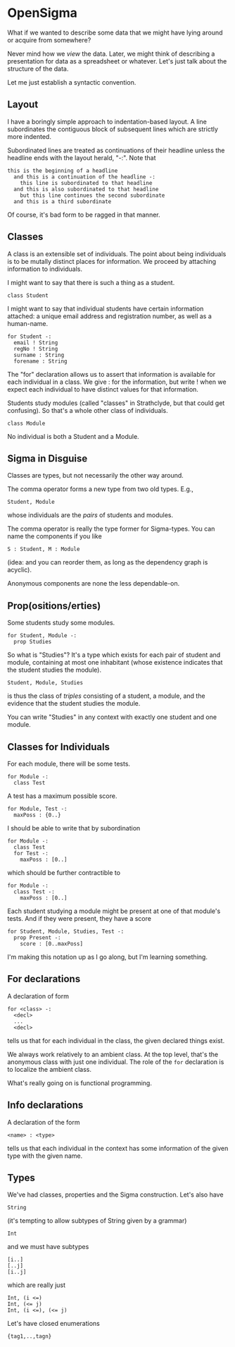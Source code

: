 OpenSigma
=========

What if we wanted to describe some data that we might have lying around
or acquire from somewhere?

Never mind how we *view* the data. Later, we might think of describing
a presentation for data as a spreadsheet or whatever. Let's just talk
about the structure of the data.

Let me just establish a syntactic convention.


Layout
------

I have a boringly simple approach to indentation-based layout. A line
subordinates the contiguous block of subsequent lines which are strictly
more indented.

Subordinated lines are treated as continuations of their headline unless
the headline ends with the layout herald, "-:". Note that

    this is the beginning of a headline
      and this is a continuation of the headline -:
        this line is subordinated to that headline
      and this is also subordinated to that headline
        but this line continues the second subordinate
      and this is a third subordinate

Of course, it's bad form to be ragged in that manner.


Classes
-------

A class is an extensible set of individuals. The point about being
individuals is to be mutally distinct places for information.
We proceed by attaching information to individuals.

I might want to say that there is such a thing as a student.

    class Student

I might want to say that individual students have certain information
attached: a unique email address and registration number, as well as
a human-name.

    for Student -:
      email ! String
      regNo ! String
      surname : String
      forename : String

The "for" declaration allows us to assert that information is available
for each individual in a class. We give <name> : <type> for the information,
but write <name> ! <type> when we expect each individual to have distinct
values for that information.

Students study modules (called "classes" in Strathclyde, but that could get
confusing). So that's a whole other class of individuals.

    class Module

No individual is both a Student and a Module.


Sigma in Disguise
-----------------

Classes are types, but not necessarily the other way around.

The comma operator forms a new type from two old types. E.g.,

    Student, Module

whose individuals are the *pairs* of students and modules.

The comma operator is really the type former for Sigma-types. You can name
the components if you like

    S : Student, M : Module

(idea: and you can reorder them, as long as the dependency graph is acyclic).

Anonymous components are none the less dependable-on.


Prop(ositions/erties)
---------------------

Some students study some modules.

    for Student, Module -:
      prop Studies

So what is "Studies"? It's a type which exists for each pair of
student and module, containing at most one inhabitant (whose existence
indicates that the student studies the module).

    Student, Module, Studies

is thus the class of *triples* consisting of a student, a module, and
the evidence that the student studies the module.

You can write "Studies" in any context with exactly one student and
one module.


Classes for Individuals
-----------------------

For each module, there will be some tests.

    for Module -:
      class Test

A test has a maximum possible score.

    for Module, Test -:
      maxPoss : {0..}

I should be able to write that by subordination

    for Module -:
      class Test
      for Test -:
        maxPoss : [0..]

which should be further contractible to

    for Module -:
      class Test -:
        maxPoss : [0..]

Each student studying a module might be present at one of that module's tests.
And if they were present, they have a score

    for Student, Module, Studies, Test -:
      prop Present -:
        score : [0..maxPoss]

I'm making this notation up as I go along, but I'm learning something.



For declarations
----------------

A declaration of form

    for <class> -:
      <decl>
      ...
      <decl>

tells us that for each individual in the class, the given declared things exist.

We always work relatively to an ambient class. At the top level, that's the
anonymous class with just one individual. The role of the `for` declaration is
to localize the ambient class.

What's really going on is functional programming.


Info declarations
-----------------

A declaration of the form

    <name> : <type>

tells us that each individual in the context has some information of the
given type with the given name.


Types
-----

We've had classes, properties and the Sigma construction. Let's also have

    String

(it's tempting to allow subtypes of String given by a grammar)

    Int

and we must have subtypes

    [i..]
    [..j]
    [i..j]

which are really just

    Int, (i <=)
    Int, (<= j)
    Int, (i <=), (<= j)

Let's have closed enumerations

    {tag1,..,tagn}

